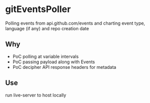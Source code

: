 # gitEventsPoller
Polling events from api.github.com/events and charting event type, language (if any) and repo creation date

## Why
* PoC polling at variable intervals
* PoC passing payload along with Events
* PoC decipher API response headers for metadata

## Use
run live-server to host locally